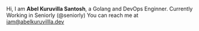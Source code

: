 Hi, I am **Abel Kuruvilla Santosh**, a Golang and DevOps Enginner.
Currently Working in Seniorly (@seniorly)
You can reach me at iam@abelkuruvillla.dev

<!---
abelkuruvilla/abelkuruvilla is a ✨ special ✨ repository because its `README.md` (this file) appears on your GitHub profile.
You can click the Preview link to take a look at your changes.
--->
